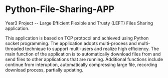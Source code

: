 # Python-File-Sharing-APP
Year3 Project -- Large Efficient Flexible and Trusty (LEFT) Files Sharing application. 

  This application is based on TCP protocol and achieved using Python socket programming. The application adopts multi-process and multi-threaded technique to support multi-users and realize high efficiency. 
  The main function of the application is to automatically download files from and send files to other applications that are running. Additional functions include continue from interuption, automatically compressing large file, recording download process, partially updating.

